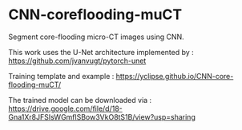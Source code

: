 # CNN-coreflooding-muCT
Segment core-flooding micro-CT images using CNN. 

This work uses the U-Net architecture implemented by : https://github.com/jvanvugt/pytorch-unet

Training template and example : https://yclipse.github.io/CNN-core-flooding-muCT/

The trained model can be downloaded via : https://drive.google.com/file/d/18-Gna1Xr8JFSIsWGmflSBow3VkO8tS1B/view?usp=sharing
